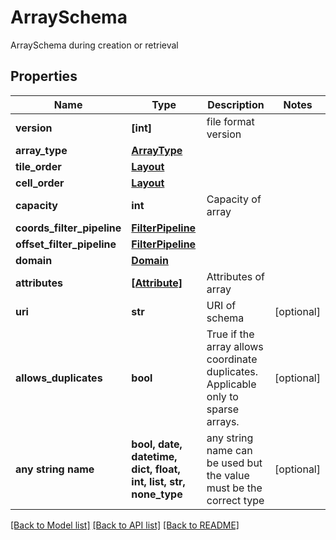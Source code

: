 # ArraySchema

ArraySchema during creation or retrieval

## Properties
Name | Type | Description | Notes
------------ | ------------- | ------------- | -------------
**version** | **[int]** | file format version | 
**array_type** | [**ArrayType**](ArrayType.md) |  | 
**tile_order** | [**Layout**](Layout.md) |  | 
**cell_order** | [**Layout**](Layout.md) |  | 
**capacity** | **int** | Capacity of array | 
**coords_filter_pipeline** | [**FilterPipeline**](FilterPipeline.md) |  | 
**offset_filter_pipeline** | [**FilterPipeline**](FilterPipeline.md) |  | 
**domain** | [**Domain**](Domain.md) |  | 
**attributes** | [**[Attribute]**](Attribute.md) | Attributes of array | 
**uri** | **str** | URI of schema | [optional] 
**allows_duplicates** | **bool** | True if the array allows coordinate duplicates. Applicable only to sparse arrays. | [optional] 
**any string name** | **bool, date, datetime, dict, float, int, list, str, none_type** | any string name can be used but the value must be the correct type | [optional]

[[Back to Model list]](../README.md#documentation-for-models) [[Back to API list]](../README.md#documentation-for-api-endpoints) [[Back to README]](../README.md)


